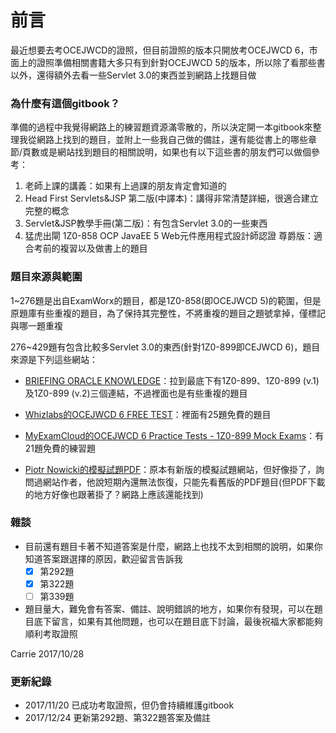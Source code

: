 # 前言

最近想要去考OCEJWCD的證照，但目前證照的版本只開放考OCEJWCD 6，市面上的證照準備相關書籍大多只有到針對OCEJWCD 5的版本，所以除了看那些書以外，還得額外去看一些Servlet 3.0的東西並到網路上找題目做

### 為什麼有這個gitbook？

準備的過程中我覺得網路上的練習題資源滿零散的，所以決定開一本gitbook來整理我從網路上找到的題目，並附上一些我自己做的備註，還有能從書上的哪些章節/頁數或是網站找到題目的相關說明，如果也有以下這些書的朋友們可以做個參考：

1. 老師上課的講義：如果有上過課的朋友肯定會知道的
2. Head First Servlets&JSP 第二版(中譯本)：講得非常清楚詳細，很適合建立完整的概念
3. Servlet&JSP教學手冊(第二版)：有包含Servlet 3.0的一些東西
4. 猛虎出閘 1Z0-858 OCP JavaEE 5 Web元件應用程式設計師認證 尊爵版：適合考前的複習以及做書上的題目

### 題目來源與範圍

1~276題是出自ExamWorx的題目，都是1Z0-858(即OCEJWCD 5)的範圍，但是原題庫有些重複的題目，為了保持其完整性，不將重複的題目之題號拿掉，僅標記與哪一題重複

276~429題有包含比較多Servlet 3.0的東西(針對1Z0-899即CEJWCD 6)，題目來源是下列這些網站：

* [BRIEFING ORACLE KNOWLEDGE](http://www.aiotestking.com/oracle)：拉到最底下有1Z0-899、1Z0-899 (v.1)及1Z0-899 (v.2)三個連結，不過裡面也是有些重複的題目

* [Whizlabs的OCEJWCD 6 FREE TEST](https://www.whizlabs.com/oracle-certified-expert-java-ee-6-web-component-developer/ocejwcd6-free-test/?utm_campaign=quora-java&utm_medium=referral&utm_source=quora)：裡面有25題免費的題目

* [MyExamCloud的OCEJWCD 6 Practice Tests - 1Z0-899 Mock Exams](https://www.epractizelabs.com/certification/sun/oce-jsp-servlet-exam-6.html )：有21題免費的練習題

* [Piotr Nowicki的模擬試題PDF](http://piotrnowicki.com/2011/03/jee-6-scwcd-mock-questions/)：原本有新版的模擬試題網站，但好像掛了，詢問過網站作者，他說短期內還無法恢復，只能先看舊版的PDF題目(但PDF下載的地方好像也跟著掛了？網路上應該還能找到)

### 雜談

* 目前還有題目卡著不知道答案是什麼，網路上也找不太到相關的說明，如果你知道答案跟選擇的原因，歡迎留言告訴我
	* [x] 第292題
	* [x] 第322題
    * [ ] 第339題

* 題目量大，難免會有答案、備註、說明錯誤的地方，如果你有發現，可以在題目底下留言，如果有其他問題，也可以在題目底下討論，最後祝福大家都能夠順利考取證照


Carrie 2017/10/28

### 更新紀錄

* 2017/11/20 已成功考取證照，但仍會持續維護gitbook
* 2017/12/24 更新第292題、第322題答案及備註
